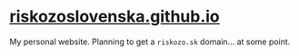 # [riskozoslovenska.github.io](https://riskozoslovenska.github.io/)

My personal website. Planning to get a `riskozo.sk` domain… at some point.
